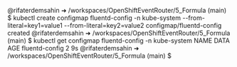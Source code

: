 @rifaterdemsahin ➜ /workspaces/OpenShiftEventRouter/5_Formula (main) $ kubectl create configmap fluentd-config -n kube-system --from-literal=key1=value1 --from-literal=key2=value2
configmap/fluentd-config created
@rifaterdemsahin ➜ /workspaces/OpenShiftEventRouter/5_Formula (main) $ kubectl get configmap fluentd-config -n kube-system
NAME             DATA   AGE
fluentd-config   2      9s
@rifaterdemsahin ➜ /workspaces/OpenShiftEventRouter/5_Formula (main) $ 